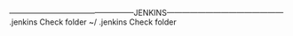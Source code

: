 
————————————————JENKINS———————————————
.jenkins                  Check folder
~/ .jenkins 		Check folder
